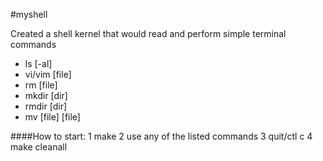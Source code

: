 #myshell

Created a shell kernel that would read and perform simple terminal commands

- ls [-al]
- vi/vim [file]
- rm [file]
- mkdir [dir]
- rmdir [dir]
- mv [file] [file]

####How to start:
1 make
2 use any of the listed commands
3 quit/ctl c
4 make cleanall

